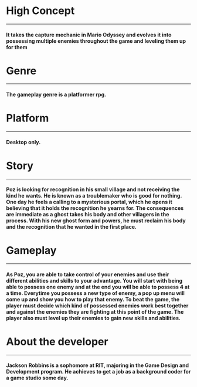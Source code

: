 # High Concept
---
#### It takes the capture mechanic in Mario Odyssey and evolves it into possessing multiple enemies throughout the game and leveling them up for them

# Genre
---
#### The gameplay genre is a platformer rpg.

# Platform
---
#### Desktop only.

# Story
---
#### Poz is looking for recognition in his small village and not receiving the kind he wants. He is known as a troublemaker who is good for nothing. One day he feels a calling to a mysterious portal, which he opens it believing that it holds the recognition he yearns for. The consequences are immediate as a ghost takes his body and other villagers in the process. With his new ghost form and powers, he must reclaim his body and the recognition that he wanted in the first place.

# Gameplay
---
#### As Poz, you are able to take control of your enemies and use their different abilities and skills to your advantage. You will start with being able to possess one enemy and at the end you will be able to possess 4 at a time. Everytime you possess a new type of enemy, a pop up menu will come up and show you how to play that enemy. To beat the game, the player must decide which kind of possessed enemies work best together and against the enemies they are fighting at this point of the game. The player also must level up their enemies to gain new skills and abilities.

# About the developer
---
#### Jackson Robbins is a sophomore at RIT, majoring in the Game Design and Development program. He achieves to get a job as a background coder for a game studio some day.